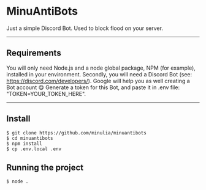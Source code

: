 # MinuAntiBots
Just a simple Discord Bot.
Used to block flood on your server.

---
## Requirements

You will only need Node.js and a node global package, NPM (for example), installed in your environment.
Secondly, you will need a Discord Bot (see: https://discord.com/developers/). Google will help you as well creating a Bot account 😋
Generate a token for this Bot, and paste it in .env file: "TOKEN=YOUR_TOKEN_HERE".

---

## Install

    $ git clone https://github.com/minulia/minuantibots
    $ cd minuantibots
    $ npm install
    $ cp .env.local .env

## Running the project

    $ node .
